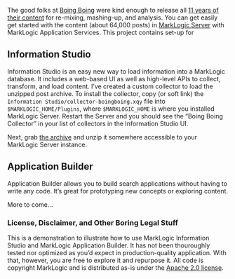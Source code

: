 The good folks at [Boing Boing](http://boingboing.net/) were kind enough to release all [11 years of their content](http://www.boingboing.net/2011/01/25/eleven-years-worth-o.html) for re-mixing, mashing-up, and analysis. You can get easily get started with the content (about 64,000 posts) in [MarkLogic Server](http://www.marklogic.com/products/marklogic-server.html) with MarkLogic Application Services. This project contains set-up for 

## Information Studio
Information Studio is an easy new way to load information into a MarkLogic database. It includes a web-based UI as well as high-level APIs to collect, transform, and load content. I’ve created a custom collector to load the unzipped post archive. To install the collector, copy (or soft link) the `Information Studio/collector-boingboing.xqy` file into `$MARKLOGIC_HOME/Plugins`, where `$MARKLOGIC_HOME` is where you installed MarkLogic Server. Restart the Server and you should see the “Boing Boing Collector” in your list of collectors in the Information Studio UI.

Next, grab [the archive](https://s3.amazonaws.com/bbpostdump/bbpostdump.xml.zip) and unzip it somewhere accessible to your MarkLogic Server instance.

## Application Builder
Application Builder allows you to build search applications without having to write any code. It’s great for prototyping new concepts or exploring content. 

More to come…

### License, Disclaimer, and Other Boring Legal Stuff
This is a demonstration to illustrate how to use MarkLogic Information Studio and MarkLogic Application Builder. It has not been thouroughly tested nor optimized as you’d expect in production-quality application. With that, however, you are free to explore it and repurpose it. All code is copyright MarkLogic and is distributed as-is under the [Apache 2.0 license](http://www.apache.org/licenses/LICENSE-2.0.html). 